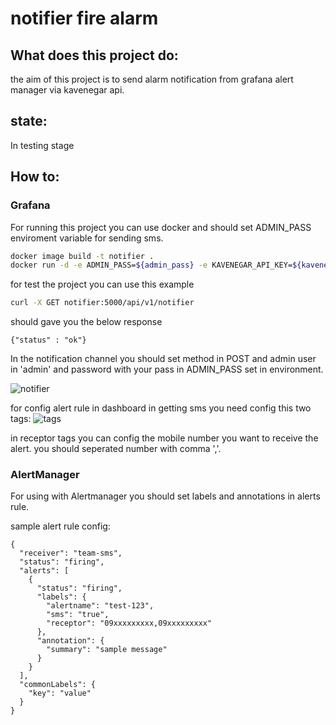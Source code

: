 # notifier fire alarm

## What does this project do:

the aim of this project is to send alarm notification from grafana alert manager via kavenegar api.

## state:

In testing stage

## How to:

### Grafana
For running this project you can use docker and should set ADMIN_PASS enviroment variable for sending sms.

```bash
docker image build -t notifier .
docker run -d -e ADMIN_PASS=${admin_pass} -e KAVENEGAR_API_KEY=${kavenevgar_api_key} notifier

```

for test the project you can use this example

```bash
curl -X GET notifier:5000/api/v1/notifier
```
should gave you the below response

```
{"status" : "ok"}
```
In the notification channel you should set method in POST and admin user in 'admin' and password with your pass in ADMIN_PASS set in environment.

![notifier](https://user-images.githubusercontent.com/25849537/133682805-d42bf901-02d1-4d96-876c-57e50ea5f645.jpg)


for config alert rule in dashboard in getting sms you need config this two tags:
![tags](https://user-images.githubusercontent.com/25849537/133682356-0d372ac3-3c52-47c0-87d6-cef1d139c64d.jpg)

in receptor tags you can config the mobile number you want to receive the alert. you should seperated number with comma ','.

### AlertManager
For using with Alertmanager you should set labels and annotations in alerts rule.

sample alert rule config:

```
{
  "receiver": "team-sms",
  "status": "firing",
  "alerts": [
    {
      "status": "firing",
      "labels": {
        "alertname": "test-123",
        "sms": "true",
        "receptor": "09xxxxxxxxx,09xxxxxxxxx"
      },
      "annotation": {
        "summary": "sample message"
      }
    }
  ],
  "commonLabels": {
    "key": "value"
  }
}
```
